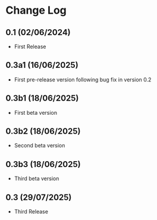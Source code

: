 Change Log
==========

0.1 (02/06/2024)
-----------------
- First Release

0.3a1 (16/06/2025)
-----------------
- First pre-release version following bug fix in version 0.2

0.3b1 (18/06/2025)
-----------------
- First beta version

0.3b2 (18/06/2025)
-----------------
- Second beta version

0.3b3 (18/06/2025)
-----------------
- Third beta version

0.3 (29/07/2025)
-----------------
- Third Release